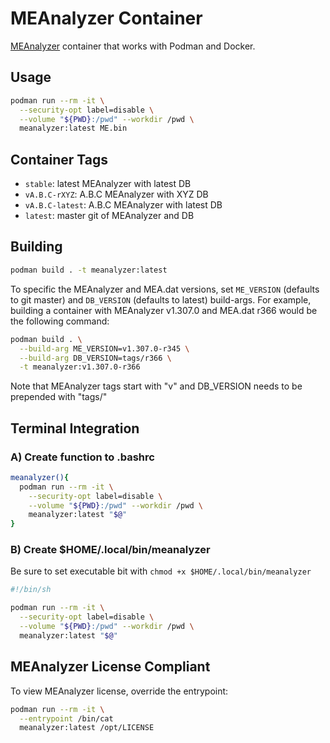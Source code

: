 # MEAnalyzer Container

[MEAnalyzer](https://github.com/platomav/MEAnalyzer) container that works with Podman and Docker.

## Usage

```sh
podman run --rm -it \
  --security-opt label=disable \
  --volume "${PWD}:/pwd" --workdir /pwd \
  meanalyzer:latest ME.bin
```

## Container Tags

- `stable`: latest MEAnalyzer with latest DB
- `vA.B.C-rXYZ`: A.B.C MEAnalyzer with XYZ DB
- `vA.B.C-latest`: A.B.C MEAnalyzer with latest DB
- `latest`: master git of MEAnalyzer and DB

## Building

```sh
podman build . -t meanalyzer:latest
```

To specific the MEAnalyzer and MEA.dat versions, set `ME_VERSION` (defaults to git master) and
`DB_VERSION` (defaults to latest) build-args. For example, building a container with MEAnalyzer v1.307.0
and MEA.dat r366 would be the following command:

```sh
podman build . \
  --build-arg ME_VERSION=v1.307.0-r345 \
  --build-arg DB_VERSION=tags/r366 \
  -t meanalyzer:v1.307.0-r366
```

Note that MEAnalyzer tags start with "v" and DB_VERSION needs to be prepended with "tags/"

## Terminal Integration

### A) Create function to .bashrc

```bash
meanalyzer(){
  podman run --rm -it \
    --security-opt label=disable \
    --volume "${PWD}:/pwd" --workdir /pwd \
    meanalyzer:latest "$@"
}
```

### B) Create $HOME/.local/bin/meanalyzer

Be sure to set executable bit with `chmod +x $HOME/.local/bin/meanalyzer`

```sh
#!/bin/sh

podman run --rm -it \
  --security-opt label=disable \
  --volume "${PWD}:/pwd" --workdir /pwd \
  meanalyzer:latest "$@"
```

## MEAnalyzer License Compliant

To view MEAnalyzer license, override the entrypoint:

```sh
podman run --rm -it \
  --entrypoint /bin/cat
  meanalyzer:latest /opt/LICENSE
```
